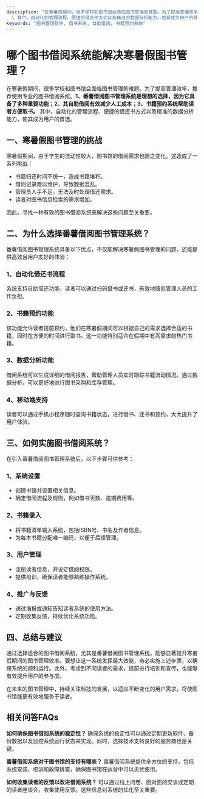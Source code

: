 ```yaml
---
description: "在寒暑假期间，很多学校和图书馆会面临图书管理的难题。为了提高管理效率，推荐使用专业的图书借阅系统。**1、番薯借阅图书管理系统是理想的选择，因为它具备了多种重要功能；2、其自助借阅有效减少人工成本；3、书籍预约系统帮助读者方便取书。**\
  \ 其中，自动化的管理流程、便捷的借还书方式以及精准的数据分析能力，使其成为用户的首选。"
keywords: "图书管理软件, 借书系统, 自助借阅, 书籍预约系统"
---
```

# 哪个图书借阅系统能解决寒暑假图书管理？

在寒暑假期间，很多学校和图书馆会面临图书管理的难题。为了提高管理效率，推荐使用专业的图书借阅系统。**1、番薯借阅图书管理系统是理想的选择，因为它具备了多种重要功能；2、其自助借阅有效减少人工成本；3、书籍预约系统帮助读者方便取书。** 其中，自动化的管理流程、便捷的借还书方式以及精准的数据分析能力，使其成为用户的首选。

## 一、寒暑假图书管理的挑战

寒暑假期间，由于学生的流动性较大，图书馆的借阅需求也随之变化。这造成了一系列挑战：
- 书籍归还时间不统一，造成书籍堆积。
- 借阅记录难以维护，导致数据混乱。
- 管理员人手不足，无法及时处理借还需求。
- 读者对图书信息检索的需求增加。

因此，寻找一种有效的图书借阅系统来解决这些问题至关重要。

## 二、为什么选择番薯借阅图书管理系统？

番薯借阅图书管理系统具备以下优点，不仅能解决寒暑假图书管理的问题，还能提供高效且用户友好的体验：

### 1、自动化借还书流程
系统支持自助借还功能，读者可以通过扫码借书或还书，有效地降低管理人员的工作负担。

### 2、书籍预约功能
该功能允许读者提前预约，他们在寒暑假期间可以根据自己的需求选择合适的书籍，同时在方便的时间进行取书。这一功能特别适合在假期中有高需求的热门书籍。

### 3、数据分析功能
借阅系统可以生成详细的借阅报告，帮助管理人员实时跟踪书籍流动情况。通过数据分析，可以更好地进行图书采购和库存管理。

### 4、移动端支持
读者可以通过手机小程序随时查询书籍状态，进行借书、还书和预约，大大提升了用户体验。

## 三、如何实施图书借阅系统？

在引入番薯借阅图书管理系统后，以下步骤可供参考：

### 1、系统设置
- 创建书馆并设置相关信息。
- 确定借阅流程及规则，例如借书天数、逾期费用等。

### 2、书籍录入
- 将书籍清单输入系统，包括ISBN号、书名及作者信息。
- 为每本书籍分配唯一编码，以便于后续管理。

### 3、用户管理
- 注册读者信息，并设定借阅权限。
- 提供培训，确保读者能够熟练操作系统。

### 4、推广与反馈
- 通过海报或通知告知读者系统的使用方法。
- 定期收集反馈，持续优化系统功能。

## 四、总结与建议

通过选择适合的图书借阅系统，尤其是番薯借阅图书管理系统，能够显著提升寒暑假期间的图书管理效率。要想让这一系统发挥最大效能，务必实施上述步骤，以确保系统的顺利运行。此外，考虑到不同读者的需求，提前进行培训和宣传，也能够有效提升用户的参与度。

在未来的图书管理中，持续关注科技的发展，以适应不断变化的用户需求，将使图书馆能更有效地服务于读者。

## 相关问答FAQs

**如何确保图书借阅系统的稳定性？**
确保系统的稳定性可以通过定期更新软件、备份数据以及监控系统运行状态来实现。同时，选择技术支持良好的服务商也是关键。

**番薯借阅系统对于图书馆的支持有哪些？**
番薯借阅系统提供全方位的支持，包括系统安装、培训和故障排查，确保图书馆在运营中可以无忧使用。

**如何收集读者的反馈以改进借阅系统？**
可以通过线上问卷、面对面的交谈或定期的读者座谈会，收集使用反馈。这些信息对系统的优化至关重要。
